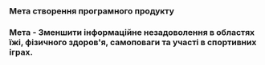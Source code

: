 ### Мета створення програмного продукту
### Мета - Зменшити інформаційне незадоволення в областях їжі, фізичного здоров'я, самоповаги та участі в спортивних іграх.
